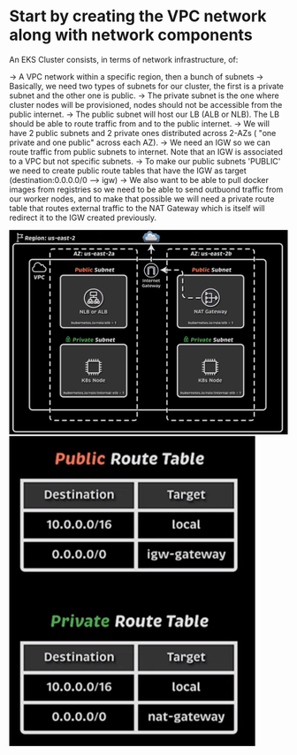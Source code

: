 # Start by creating the VPC network along with network components

An EKS Cluster consists, in terms of network infrastructure, of:

-> A VPC network within a specific region, then a bunch of subnets
-> Basically, we need two types of subnets for our cluster, the first is a private subnet and the other one is public.
-> The private subnet is the one where cluster nodes will be provisioned, nodes should not be accessible from the public internet.
-> The public subnet will host our LB (ALB or NLB). The LB should be able to route traffic from and to the public internet.
-> We will have 2 public subnets and 2 private ones distributed across 2-AZs ( "one private and one public" across each AZ).
-> We need an IGW so we can route traffic from public subnets to internet. Note that an IGW is associated to a VPC but not specific subnets. 
-> To make our public subnets 'PUBLIC' we need to create public route tables that have the IGW as target (destination:0.0.0.0/0 --> igw)
-> We also want to be able to pull docker images from registries so we need to be able to send outbuond traffic from our worker nodes, and to make that possible we will need a private route table that routes external traffic to the NAT Gateway which is itself will redirect it to the IGW created previously.

![alt text](images/VPC_for_EKS.png)
![alt text](images/Route_tables.png)

